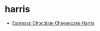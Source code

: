 # harris

 * [Espresso Chocolate Cheesecake Harris](../../index/e/espresso-chocolate-cheesecake-harris-14248.json)
